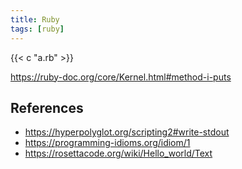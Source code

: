 ```yaml
---
title: Ruby
tags: [ruby]
---
```


{{< c "a.rb" >}}

<https://ruby-doc.org/core/Kernel.html#method-i-puts>

## References

- <https://hyperpolyglot.org/scripting2#write-stdout>
- <https://programming-idioms.org/idiom/1>
- <https://rosettacode.org/wiki/Hello_world/Text>
